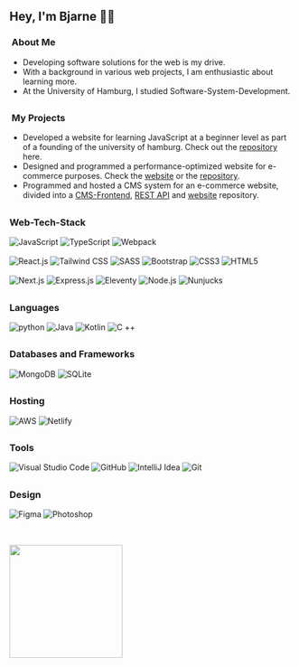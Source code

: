 <h2> Hey, I'm Bjarne 🐱‍💻</h2>

<h3> &nbsp;About Me </h3>

- Developing software solutions for the web is my drive.
- With a background in various web projects, I am enthusiastic about learning more.
- At the University of Hamburg, I studied Software-System-Development.
<h2></h2>
<h3> &nbsp;My Projects </h3>

- Developed a website for learning JavaScript at a beginner level as part of a founding of the university of hamburg. Check out the <a href="https://github.com/Bjarne96/learn-with-karel">repository</a> here.
- Designed and programmed a performance-optimized website for e-commerce purposes. Check the <a href="https://tiefschlafen.de/">website</a> or the <a href="https://github.com/Bjarne96/webbase">repository</a>.
- Programmed and hosted a CMS system for an e-commerce website, divided into a <a href="https://github.com/Bjarne96/front-cms">CMS-Frontend</a>, <a href="https://github.com/Bjarne96/api-cms">REST API</a> and <a href="https://github.com/Bjarne96/website-cms">website</a> repository.

<h2></h2>
<h3> Web-Tech-Stack</h3>
<image alt="JavaScript" src="https://img.shields.io/badge/JavaScript-caa932?style=for-the-badge&logo=javascript&logoColor=white" />
<image style="display:inline-block" alt="TypeScript" src="https://img.shields.io/badge/TypeScript-007ACC?style=for-the-badge&logo=typescript&logoColor=white" />
<image alt="Webpack" src="https://img.shields.io/badge/Webpack-F24E1E?style=for-the-badge&logo=webpack&logoColor=white" />
<br><br>
<image alt="React.js" src="https://img.shields.io/badge/React.js-20232A?style=for-the-badge&logo=react&logoColor=61DAFB" />
<image alt="Tailwind CSS" src="https://img.shields.io/badge/Tailwind_CSS-38B2AC?style=for-the-badge&logo=tailwind-css&logoColor=white" />
<image alt="SASS" src="https://img.shields.io/badge/Sass-c66394?style=for-the-badge&logo=sass&logoColor=white" />
<image alt="Bootstrap" src="https://img.shields.io/badge/Bootstrap-563D7C?style=for-the-badge&logo=bootstrap&logoColor=white" />
<image alt="CSS3" src="https://img.shields.io/badge/CSS3-214ce5?style=for-the-badge&logo=css3&logoColor=white" />
<image alt="HTML5" src="https://img.shields.io/badge/HTML5-E34F26?style=for-the-badge&logo=html5&logoColor=white" />
<br><br>
<image alt="Next.js" src="https://img.shields.io/badge/next.js-000000?style=for-the-badge&logo=nextdotjs&logoColor=white" />
<image alt="Express.js" src="https://img.shields.io/badge/Express.js-222222?style=for-the-badge&logo=express" />
<image alt="Eleventy" src="https://img.shields.io/badge/Eleventy-333333?style=for-the-badge&logo=eleventy&logoColor=white" />
<image alt="Node.js" src="https://img.shields.io/badge/Node.js-43853D?style=for-the-badge&logo=node.js&logoColor=white" />
<image alt="Nunjucks" src="https://img.shields.io/badge/Nunjucks-244f1b?style=for-the-badge&logo=nunjucks&logoColor=white" />
<h2></h2>
<h3>Languages</h3>
<image alt="python" src="https://img.shields.io/badge/Python-caa932?style=for-the-badge&logo=python&logoColor=white"/>
<image alt="Java" src="https://img.shields.io/badge/Java-ED8B00?style=for-the-badge&logo=openjdk&logoColor=white" />
<image alt="Kotlin" src="https://img.shields.io/badge/Kotlin-7f2dbf?&style=for-the-badge&logo=kotlin&logoColor=white" />
<image alt="C ++" src="https://img.shields.io/badge/C%2B%2B-00599C?style=for-the-badge&logo=c%2B%2B&logoColor=white" />
<h2></h2>
<h3>Databases and Frameworks</h3>
<image alt="MongoDB" src="https://img.shields.io/badge/MongoDB-4EA94B?style=for-the-badge&logo=mongodb&logoColor=white" />
<image alt="SQLite" src="https://img.shields.io/badge/SQLite-07405E?style=for-the-badge&logo=sqlite&logoColor=white" />
<h2></h2>
<h3>Hosting</h3>
<image alt="AWS" src="https://img.shields.io/badge/AWS-ff9a08?style=for-the-badge&logo=amazon-aws&logoColor=white" />
<image alt="Netlify" src="https://img.shields.io/badge/Netlify-00C7B7?style=for-the-badge&logo=netlify&logoColor=white" />
<h2></h2>
<h3>Tools</h3>
<image alt=" Visual Studio Code" src="https://img.shields.io/badge/-Visual%20Studio%20Code-333333?style=for-the-badge&logo=visual-studio-code&logoColor=007ACC" />
<image alt="GitHub" src="https://img.shields.io/badge/GitHub-16181f?style=for-the-badge&logo=github&logoColor=white" />
<image alt="IntelliJ Idea" src="https://img.shields.io/badge/IntelliJ_IDEA-000000.svg?style=for-the-badge&logo=intellij-idea&logoColor=white" />
<image alt="Git" src="https://img.shields.io/badge/GIT-E44C30?style=for-the-badge&logo=git&logoColor=white" />
<h2></h2>
<h3>Design</h3>
<image alt="Figma" src="https://img.shields.io/badge/Figma-343649?style=for-the-badge&logo=figma&logoColor=white" />
<image alt="Photoshop" src="https://img.shields.io/badge/-Photoshop-08253c?style=for-the-badge&logo=adobe-photoshop&logoColor=white" />
<h2></h2>
<br/>
<img height="200em" src="https://github-readme-stats.vercel.app/api/top-langs/?username=Bjarne96&theme=github_dark_dimmed&layout=compact" />
<br/>
